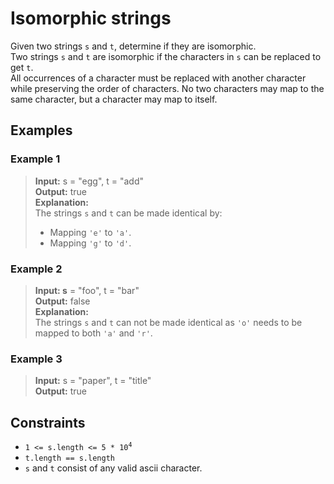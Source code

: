 # Isomorphic strings
Given two strings `s` and `t`, determine if they are isomorphic.  
Two strings `s` and `t` are isomorphic if the characters in `s` can be replaced to get `t`.  
All occurrences of a character must be replaced with another character while preserving the order of characters. No two characters may map to the same character, but a character may map to itself.  

## Examples
### Example 1
> **Input:** s = "egg", t = "add"  
> **Output:** true  
> **Explanation:**  
> The strings `s` and `t` can be made identical by:  
> * Mapping `'e'` to `'a'`.
> * Mapping `'g'` to `'d'`.

### Example 2
> **Input: s** = "foo", t = "bar"  
> **Output:** false  
> **Explanation:**  
> The strings `s` and `t` can not be made identical as `'o'` needs to be mapped to both `'a'` and `'r'`.

### Example 3
> **Input:** s = "paper", t = "title"  
> **Output:** true

## Constraints
* <code>1 <= s.length <= 5 * 10<sup>4</sup></code>
* `t.length == s.length`
* `s` and `t` consist of any valid ascii character.
